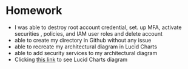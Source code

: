# Homework

- I was able to destroy root account credential, set. up MFA, activate securities , policies, and  IAM user roles and delete account
- able to create my directory in Github without any issue
- able to recreate my architectural diagram in Lucid Charts
- able to add security services to my architectural diagram
- Clicking [this link](https://lucid.app/lucidchart/a3138206-495c-49c8-9b82-0caadeec2dbe/edit?viewport_loc=-293%2C189%2C2165%2C1124%2C0_0&invitationId=inv_cc2be125-d7b8-4edc-a520-f29d213785c6)  to see Lucid Charts diagram 
